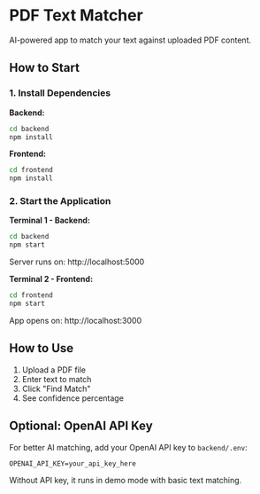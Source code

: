 # PDF Text Matcher

AI-powered app to match your text against uploaded PDF content.

## How to Start

### 1. Install Dependencies

**Backend:**

```bash
cd backend
npm install
```

**Frontend:**

```bash
cd frontend
npm install
```

### 2. Start the Application

**Terminal 1 - Backend:**

```bash
cd backend
npm start
```

Server runs on: http://localhost:5000

**Terminal 2 - Frontend:**

```bash
cd frontend
npm start
```

App opens on: http://localhost:3000

## How to Use

1. Upload a PDF file
2. Enter text to match
3. Click "Find Match"
4. See confidence percentage

## Optional: OpenAI API Key

For better AI matching, add your OpenAI API key to `backend/.env`:

```env
OPENAI_API_KEY=your_api_key_here
```

Without API key, it runs in demo mode with basic text matching.

